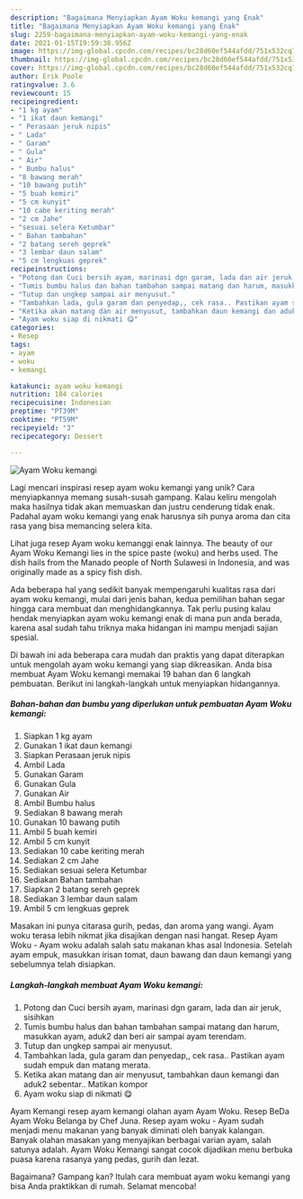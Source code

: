 ```yaml
---
description: "Bagaimana Menyiapkan Ayam Woku kemangi yang Enak"
title: "Bagaimana Menyiapkan Ayam Woku kemangi yang Enak"
slug: 2259-bagaimana-menyiapkan-ayam-woku-kemangi-yang-enak
date: 2021-01-15T19:59:38.956Z
image: https://img-global.cpcdn.com/recipes/bc28d60ef544afdd/751x532cq70/ayam-woku-kemangi-foto-resep-utama.jpg
thumbnail: https://img-global.cpcdn.com/recipes/bc28d60ef544afdd/751x532cq70/ayam-woku-kemangi-foto-resep-utama.jpg
cover: https://img-global.cpcdn.com/recipes/bc28d60ef544afdd/751x532cq70/ayam-woku-kemangi-foto-resep-utama.jpg
author: Erik Poole
ratingvalue: 3.6
reviewcount: 15
recipeingredient:
- "1 kg ayam"
- "1 ikat daun kemangi"
- " Perasaan jeruk nipis"
- " Lada"
- " Garam"
- " Gula"
- " Air"
- " Bumbu halus"
- "8 bawang merah"
- "10 bawang putih"
- "5 buah kemiri"
- "5 cm kunyit"
- "10 cabe keriting merah"
- "2 cm Jahe"
- "sesuai selera Ketumbar"
- " Bahan tambahan"
- "2 batang sereh geprek"
- "3 lembar daun salam"
- "5 cm lengkuas geprek"
recipeinstructions:
- "Potong dan Cuci bersih ayam, marinasi dgn garam, lada dan air jeruk, sisihkan"
- "Tumis bumbu halus dan bahan tambahan sampai matang dan harum, masukkan ayam, aduk2 dan beri air sampai ayam terendam."
- "Tutup dan ungkep sampai air menyusut."
- "Tambahkan lada, gula garam dan penyedap,, cek rasa.. Pastikan ayam sudah empuk dan matang merata."
- "Ketika akan matang dan air menyusut, tambahkan daun kemangi dan aduk2 sebentar.. Matikan kompor"
- "Ayam woku siap di nikmati 😋"
categories:
- Resep
tags:
- ayam
- woku
- kemangi

katakunci: ayam woku kemangi 
nutrition: 184 calories
recipecuisine: Indonesian
preptime: "PT39M"
cooktime: "PT59M"
recipeyield: "3"
recipecategory: Dessert

---
```



![Ayam Woku kemangi](https://img-global.cpcdn.com/recipes/bc28d60ef544afdd/751x532cq70/ayam-woku-kemangi-foto-resep-utama.jpg)

Lagi mencari inspirasi resep ayam woku kemangi yang unik? Cara menyiapkannya memang susah-susah gampang. Kalau keliru mengolah maka hasilnya tidak akan memuaskan dan justru cenderung tidak enak. Padahal ayam woku kemangi yang enak harusnya sih punya aroma dan cita rasa yang bisa memancing selera kita.

Lihat juga resep Ayam woku kemanggi enak lainnya. The beauty of our Ayam Woku Kemangi lies in the spice paste (woku) and herbs used. The dish hails from the Manado people of North Sulawesi in Indonesia, and was originally made as a spicy fish dish.

Ada beberapa hal yang sedikit banyak mempengaruhi kualitas rasa dari ayam woku kemangi, mulai dari jenis bahan, kedua pemilihan bahan segar hingga cara membuat dan menghidangkannya. Tak perlu pusing kalau hendak menyiapkan ayam woku kemangi enak di mana pun anda berada, karena asal sudah tahu triknya maka hidangan ini mampu menjadi sajian spesial.


Di bawah ini ada beberapa cara mudah dan praktis yang dapat diterapkan untuk mengolah ayam woku kemangi yang siap dikreasikan. Anda bisa membuat Ayam Woku kemangi memakai 19 bahan dan 6 langkah pembuatan. Berikut ini langkah-langkah untuk menyiapkan hidangannya.

<!--inarticleads1-->

##### Bahan-bahan dan bumbu yang diperlukan untuk pembuatan Ayam Woku kemangi:

1. Siapkan 1 kg ayam
1. Gunakan 1 ikat daun kemangi
1. Siapkan  Perasaan jeruk nipis
1. Ambil  Lada
1. Gunakan  Garam
1. Gunakan  Gula
1. Gunakan  Air
1. Ambil  Bumbu halus
1. Sediakan 8 bawang merah
1. Gunakan 10 bawang putih
1. Ambil 5 buah kemiri
1. Ambil 5 cm kunyit
1. Sediakan 10 cabe keriting merah
1. Sediakan 2 cm Jahe
1. Sediakan sesuai selera Ketumbar
1. Sediakan  Bahan tambahan
1. Siapkan 2 batang sereh geprek
1. Sediakan 3 lembar daun salam
1. Ambil 5 cm lengkuas geprek


Masakan ini punya citarasa gurih, pedas, dan aroma yang wangi. Ayam woku terasa lebih nikmat jika disajikan dengan nasi hangat. Resep Ayam Woku - Ayam woku adalah salah satu makanan khas asal Indonesia. Setelah ayam empuk, masukkan irisan tomat, daun bawang dan daun kemangi yang sebelumnya telah disiapkan. 

<!--inarticleads2-->

##### Langkah-langkah membuat Ayam Woku kemangi:

1. Potong dan Cuci bersih ayam, marinasi dgn garam, lada dan air jeruk, sisihkan
1. Tumis bumbu halus dan bahan tambahan sampai matang dan harum, masukkan ayam, aduk2 dan beri air sampai ayam terendam.
1. Tutup dan ungkep sampai air menyusut.
1. Tambahkan lada, gula garam dan penyedap,, cek rasa.. Pastikan ayam sudah empuk dan matang merata.
1. Ketika akan matang dan air menyusut, tambahkan daun kemangi dan aduk2 sebentar.. Matikan kompor
1. Ayam woku siap di nikmati 😋


Ayam Kemangi resep ayam kemangi olahan ayam Ayam Woku. Resep BeDa Ayam Woku Belanga by Chef Juna. Resep ayam woku - Ayam sudah menjadi menu makanan yang banyak diminati oleh banyak kalangan. Banyak olahan masakan yang menyajikan berbagai varian ayam, salah satunya adalah. Ayam Woku Kemangi sangat cocok dijadikan menu berbuka puasa karena rasanya yang pedas, gurih dan lezat. 

Bagaimana? Gampang kan? Itulah cara membuat ayam woku kemangi yang bisa Anda praktikkan di rumah. Selamat mencoba!
